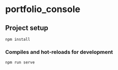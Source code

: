 # portfolio_console

## Project setup
```
npm install
```

### Compiles and hot-reloads for development
```
npm run serve
```
